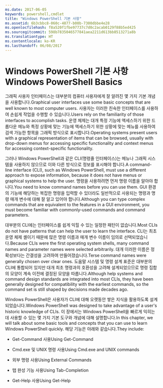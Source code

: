 ```yaml
---
ms.date: 2017-06-05
keywords: powershell,cmdlet
title: "Windows PowerShell 기본 사항"
ms.assetid: 6b3cbbc8-060c-4877-b00b-7300dbbe4e28
ms.openlocfilehash: f8a520f1fbe97737c7d0c2acab0129f88b5ed425
ms.sourcegitcommit: 598b7835046577841aea2211d613bb8513271a8b
ms.translationtype: HT
ms.contentlocale: ko-KR
ms.lasthandoff: 06/08/2017
---
```

# <a name="windows-powershell-basics"></a><span data-ttu-id="ff48e-103">Windows PowerShell 기본 사항</span><span class="sxs-lookup"><span data-stu-id="ff48e-103">Windows PowerShell Basics</span></span>
<span data-ttu-id="ff48e-104">그래픽 사용자 인터페이스는 대부분의 컴퓨터 사용자에게 잘 알려진 몇 가지 기본 개념을 사용합니다.</span><span class="sxs-lookup"><span data-stu-id="ff48e-104">Graphical user interfaces use some basic concepts that are well known to most computer users.</span></span> <span data-ttu-id="ff48e-105">사용자는 이러한 친숙한 인터페이스를 사용하여 손쉽게 작업을 수행할 수 있습니다.</span><span class="sxs-lookup"><span data-stu-id="ff48e-105">Users rely on the familiarity of those interfaces to accomplish tasks.</span></span> <span data-ttu-id="ff48e-106">운영 체제는 대개 특정 기능에 액세스하기 위한 드롭다운 메뉴와 특정 상황에 맞는 기능에 액세스하기 위한 상황에 맞는 메뉴를 사용하여 검색 가능한 항목을 그래픽 방식으로 표시합니다.</span><span class="sxs-lookup"><span data-stu-id="ff48e-106">Operating systems present users with a graphical representation of items that can be browsed, usually with drop-down menus for accessing specific functionality and context menus for accessing context-specific functionality.</span></span>

<span data-ttu-id="ff48e-107">그러나 Windows PowerShell과 같은 CLI(명령줄 인터페이스)는 메뉴나 그래픽 시스템을 사용하지 않으므로 이와 다른 방식으로 정보를 표시해야 합니다.</span><span class="sxs-lookup"><span data-stu-id="ff48e-107">A command-line interface (CLI), such as Windows PowerShell, must use a different approach to expose information, because it does not have menus or graphical systems to help the user.</span></span> <span data-ttu-id="ff48e-108">명령을 사용하려면 먼저 명령 이름을 알아야 합니다.</span><span class="sxs-lookup"><span data-stu-id="ff48e-108">You need to know command names before you can use them.</span></span> <span data-ttu-id="ff48e-109">GUI 환경의 기능에 해당하는 복잡한 명령을 입력할 수 있더라도 일반적으로 사용되는 명령과 명령 매개 변수에 대해 잘 알고 있어야 합니다.</span><span class="sxs-lookup"><span data-stu-id="ff48e-109">Although you can type complex commands that are equivalent to the features in a GUI environment, you must become familiar with commonly-used commands and command parameters.</span></span>

<span data-ttu-id="ff48e-110">대부분의 CLI에는 인터페이스를 쉽게 익힐 수 있는 일정한 패턴이 없습니다.</span><span class="sxs-lookup"><span data-stu-id="ff48e-110">Most CLIs do not have patterns that can help the user to learn the interface.</span></span> <span data-ttu-id="ff48e-111">CLI는 최초 운영 체제 셸이기 때문에 많은 명령 이름과 매개 변수 이름이 임의로 선택되었습니다.</span><span class="sxs-lookup"><span data-stu-id="ff48e-111">Because CLIs were the first operating system shells, many command names and parameter names were selected arbitrarily.</span></span> <span data-ttu-id="ff48e-112">대개 이러한 이름은 정확성보다는 간결성을 고려하여 만들어졌습니다.</span><span class="sxs-lookup"><span data-stu-id="ff48e-112">Terse command names were generally chosen over clear ones.</span></span> <span data-ttu-id="ff48e-113">도움말 시스템 및 명령 설계 표준은 대부분의 CLI에 통합되어 있지만 대개 최초 명령과의 호환성을 고려해 설계되었으므로 명령 집합의 모양이 계속 이전에 결정된 모양을 따릅니다.</span><span class="sxs-lookup"><span data-stu-id="ff48e-113">Although help systems and command design standards are integrated into most CLIs, they have been generally designed for compatibility with the earliest commands, so the command set is still shaped by decisions made decades ago.</span></span>

<span data-ttu-id="ff48e-114">Windows PowerShell은 사용자가 CLI에 대해 오랫동안 쌓은 지식을 활용하도록 설계되었습니다.</span><span class="sxs-lookup"><span data-stu-id="ff48e-114">Windows PowerShell was designed to take advantage of a user's historic knowledge of CLIs.</span></span> <span data-ttu-id="ff48e-115">이 장에서는 Windows PowerShell을 빠르게 익히는 데 사용할 수 있는 몇 가지 기본 도구와 개념에 대해 설명합니다.</span><span class="sxs-lookup"><span data-stu-id="ff48e-115">In this chapter, we will talk about some basic tools and concepts that you can use to learn Windows PowerShell quickly.</span></span> <span data-ttu-id="ff48e-116">해당 기능은 아래와 같습니다.</span><span class="sxs-lookup"><span data-stu-id="ff48e-116">They include:</span></span>

-   <span data-ttu-id="ff48e-117">Get-Command 사용</span><span class="sxs-lookup"><span data-stu-id="ff48e-117">Using Get-Command</span></span>

-   <span data-ttu-id="ff48e-118">Cmd.exe 및 UNIX 명령 사용</span><span class="sxs-lookup"><span data-stu-id="ff48e-118">Using Cmd.exe and UNIX commands</span></span>

-   <span data-ttu-id="ff48e-119">외부 명령 사용</span><span class="sxs-lookup"><span data-stu-id="ff48e-119">Using External Commands</span></span>

-   <span data-ttu-id="ff48e-120">탭 완성 기능 사용</span><span class="sxs-lookup"><span data-stu-id="ff48e-120">Using Tab-Completion</span></span>

-   <span data-ttu-id="ff48e-121">Get-Help 사용</span><span class="sxs-lookup"><span data-stu-id="ff48e-121">Using Get-Help</span></span>

